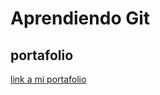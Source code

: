 # Aprendiendo Git
## portafolio
<a href="https://emersonxinay.github.io/portafolio/"> link a mi portafolio </a>

